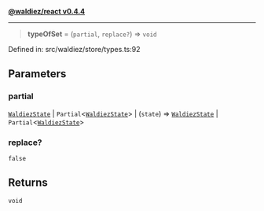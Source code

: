 [**@waldiez/react v0.4.4**](../../README.md)

***

> **typeOfSet** = (`partial`, `replace?`) => `void`

Defined in: src/waldiez/store/types.ts:92

## Parameters

### partial

[`WaldiezState`](WaldiezState.md) | `Partial`\<[`WaldiezState`](WaldiezState.md)\> | (`state`) => [`WaldiezState`](WaldiezState.md) \| `Partial`\<[`WaldiezState`](WaldiezState.md)\>

### replace?

`false`

## Returns

`void`
